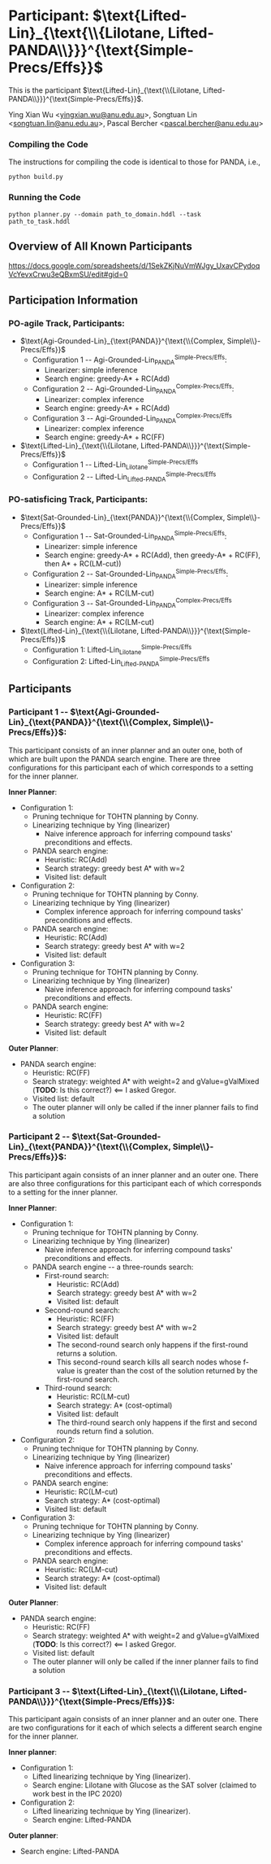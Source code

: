 # Participant: $\text{Lifted-Lin}_{\text{\\{Lilotane, Lifted-PANDA\\}}}^{\text{Simple-Precs/Effs}}$
This is the participant $\text{Lifted-Lin}_{\text{\\{Lilotane, Lifted-PANDA\\}}}^{\text{Simple-Precs/Effs}}$. 

Ying Xian Wu \<yingxian.wu@anu.edu.au\>, Songtuan Lin \<songtuan.lin@anu.edu.au\>, Pascal Bercher \<pascal.bercher@anu.edu.au\>

### Compiling the Code
The instructions for compiling the code is identical to those for PANDA, i.e.,
```
python build.py
```
### Running the Code
```
python planner.py --domain path_to_domain.hddl --task path_to_task.hddl
```

## Overview of All Known Participants

https://docs.google.com/spreadsheets/d/1SekZKjNuVmWJgy_UxavCPydoqVcYevxCrwu3eQBxmSU/edit#gid=0


## Participation Information

### PO-agile Track, Participants:

- $\text{Agi-Grounded-Lin}_{\text{PANDA}}^{\text{\\{Complex, Simple\\}-Precs/Effs}}$
  * Configuration 1 -- $\text{Agi-Grounded-Lin}_{\text{PANDA}}^{\text{Simple-Precs/Effs}}$:
    + Linearizer: simple inference
    + Search engine: greedy-A* + RC(Add)
  * Configuration 2 -- $\text{Agi-Grounded-Lin}_{\text{PANDA}}^{\text{Complex-Precs/Effs}}$:
    + Linearizer: complex inference
    + Search engine: greedy-A* + RC(Add)
  * Configuration 3 -- $\text{Agi-Grounded-Lin}_{\text{PANDA}}^{\text{Complex-Precs/Effs}}$
    + Linearizer: complex inference
    + Search engine: greedy-A* + RC(FF)
- $\text{Lifted-Lin}_{\text{\\{Lilotane, Lifted-PANDA\\}}}^{\text{Simple-Precs/Effs}}$
  * Configuration 1 -- $\text{Lifted-Lin}_{\text{Lilotane}}^{\text{Simple-Precs/Effs}}$
  * Configuration 2 -- $\text{Lifted-Lin}_{\text{Lifted-PANDA}}^{\text{Simple-Precs/Effs}}$


### PO-satisficing Track, Participants:

- $\text{Sat-Grounded-Lin}_{\text{PANDA}}^{\text{\\{Complex, Simple\\}-Precs/Effs}}$
  * Configuration 1 -- $\text{Sat-Grounded-Lin}_{\text{PANDA}}^{\text{Simple-Precs/Effs}}$:
    + Linearizer: simple inference
    + Search engine: greedy-A* + RC(Add), then greedy-A* + RC(FF), then A* + RC(LM-cut)) 
  * Configuration 2 -- $\text{Sat-Grounded-Lin}_{\text{PANDA}}^{\text{Simple-Precs/Effs}}$:
    + Linearizer: simple inference
    + Search engine: A* + RC(LM-cut)
  * Configuration 3 -- $\text{Sat-Grounded-Lin}_{\text{PANDA}}^{\text{Complex-Precs/Effs}}$ 
    + Linearizer: complex inference
    + Search engine: A* + RC(LM-cut)
- $\text{Lifted-Lin}_{\text{\\{Lilotane, Lifted-PANDA\\}}}^{\text{Simple-Precs/Effs}}$
  * Configuration 1: $\text{Lifted-Lin}_{\text{Lilotane}}^{\text{Simple-Precs/Effs}}$
  * Configuration 2: $\text{Lifted-Lin}_{\text{Lifted-PANDA}}^{\text{Simple-Precs/Effs}}$

## Participants

### Participant 1 -- $\text{Agi-Grounded-Lin}_{\text{PANDA}}^{\text{\\{Complex, Simple\\}-Precs/Effs}}$:

This participant consists of an inner planner and an outer one, both of which are built upon the PANDA search engine. There are three configurations for this participant each of which corresponds to a setting for the inner planner.

**Inner Planner**:
- Configuration 1:
    + Pruning technique for TOHTN planning by Conny.
    + Linearizing technique by Ying (linearizer)
        * Naive inference approach for inferring compound tasks' preconditions and effects.
    + PANDA search engine:
        * Heuristic: RC(Add)
        * Search strategy: greedy best A* with w=2
        * Visited list: default 
- Configuration 2:
    + Pruning technique for TOHTN planning by Conny.
    + Linearizing technique by Ying (linearizer)
        * Complex inference approach for inferring compound tasks' preconditions and effects.
    + PANDA search engine:
        * Heuristic: RC(Add)
        * Search strategy: greedy best A* with w=2
        * Visited list: default 
- Configuration 3:
    + Pruning technique for TOHTN planning by Conny.
    + Linearizing technique by Ying (linearizer)
        * Naive inference approach for inferring compound tasks' preconditions and effects.
    + PANDA search engine:
        * Heuristic: RC(FF)
        * Search strategy: greedy best A* with w=2
        * Visited list: default 

**Outer Planner**:
- PANDA search engine:
    * Heuristic: RC(FF)
    * Search strategy: weighted A* with weight=2 and gValue=gValMixed (**TODO**: Is this correct?) <== I asked Gregor.
    * Visited list: default 
    * The outer planner will only be called if the inner planner fails to find a solution

### Participant 2 -- $\text{Sat-Grounded-Lin}_{\text{PANDA}}^{\text{\\{Complex, Simple\\}-Precs/Effs}}$:
This participant again consists of an inner planner and an outer one. There are also three configurations for this participant each of which corresponds to a setting for the inner planner.

**Inner Planner**:
- Configuration 1:
    + Pruning technique for TOHTN planning by Conny.
    + Linearizing technique by Ying (linearizer)
        * Naive inference approach for inferring compound tasks' preconditions and effects.
    + PANDA search engine -- a three-rounds search:
        * First-round search:
            + Heuristic: RC(Add)
            + Search strategy: greedy best A* with w=2
            + Visited list: default
        * Second-round search:
            + Heuristic: RC(FF)
            + Search strategy: greedy best A* with w=2
            + Visited list: default 
            + The second-round search only happens if the first-round returns a solution.
            + This second-round search kills all search nodes whose f-value is greater than the cost of the solution returned by the first-round search.
        * Third-round search:
            + Heuristic: RC(LM-cut)
            + Search strategy: A* (cost-optimal)
            + Visited list: default 
            + The third-round search only happens if the first and second rounds return find a solution.
- Configuration 2:
    + Pruning technique for TOHTN planning by Conny.
    + Linearizing technique by Ying (linearizer)
        * Naive inference approach for inferring compound tasks' preconditions and effects.
    + PANDA search engine:
        + Heuristic: RC(LM-cut)
        + Search strategy: A* (cost-optimal)
        + Visited list: default
- Configuration 3:
    + Pruning technique for TOHTN planning by Conny.
    + Linearizing technique by Ying (linearizer)
        * Complex inference approach for inferring compound tasks' preconditions and effects.
    + PANDA search engine:
        + Heuristic: RC(LM-cut)
        + Search strategy: A* (cost-optimal)
        + Visited list: default

**Outer Planner**:
+ PANDA search engine:
    * Heuristic: RC(FF)
    * Search strategy: weighted A* with weight=2 and gValue=gValMixed (**TODO**: Is this correct?) <== I asked Gregor.
    * Visited list: default 
    * The outer planner will only be called if the inner planner fails to find a solution

    
    
### Participant 3 -- $\text{Lifted-Lin}_{\text{\\{Lilotane, Lifted-PANDA\\}}}^{\text{Simple-Precs/Effs}}$:
This participant again consists of an inner planner and an outer one. There are two configurations for it each of which selects a different search engine for the inner planner.

**Inner planner**:
+ Configuration 1:
    * Lifted linearizing technique by Ying (linearizer).
    * Search engine: Lilotane with Glucose as the SAT solver (claimed to work best in the IPC 2020)
+ Configuration 2:
    * Lifted linearizing technique by Ying (linearizer).
    * Search engine: Lifted-PANDA

**Outer planner**:
+ Search engine: Lifted-PANDA
